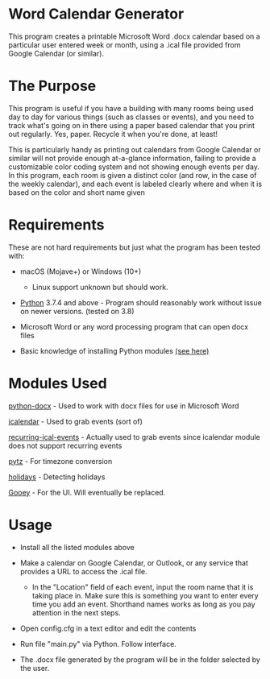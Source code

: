 # Word Calendar Generator
This program creates a printable Microsoft Word .docx calendar based on a particular user entered week or month, using a .ical file provided from Google Calendar (or similar).

# The Purpose

This program is useful if you have a building with many rooms being used day to day for various things (such as classes or events), and you need to track what's going on in there using a paper based calendar that you print out regularly. Yes, paper. Recycle it when you're done, at least!

This is particularly handy as printing out calendars from Google Calendar or similar will not provide enough at-a-glance information, failing to provide a customizable color coding system and not showing enough events per day. In this program, each room is given a distinct color (and row, in the case of the weekly calendar), and each event is labeled clearly where and when it is based on the color and short name given 

# Requirements

These are not hard requirements but just what the program has been tested with:

* macOS (Mojave+) or Windows (10+)

    * Linux support unknown but should work. 

* [Python](https://www.python.org/) 3.7.4 and above - Program should reasonably work without issue on newer versions. (tested on 3.8)

* Microsoft Word or any word processing program that can open docx files

* Basic knowledge of installing Python modules [(see here)](https://pip.pypa.io/en/stable/quickstart/)

# Modules Used

[python-docx](https://python-docx.readthedocs.io/en/latest/) - Used to work with docx files for use in Microsoft Word

[icalendar](https://pypi.org/project/icalendar/) - Used to grab events (sort of)

[recurring-ical-events](https://pypi.org/project/recurring-ical-events/) - Actually used to grab events since icalendar module does not support recurring events

[pytz](https://pypi.org/project/pytz/2005k/) - For timezone conversion

[holidays](https://pypi.org/project/holidays/) - Detecting holidays

[Gooey](https://pypi.org/project/Gooey/) - For the UI. Will eventually be replaced.

# Usage

* Install all the listed modules above

* Make a calendar on Google Calendar, or Outlook, or any service that provides a URL to access the .ical file.
    * In the "Location" field of each event, input the room name that it is taking place in. Make sure this is something you want to enter every time you add an event. Shorthand names works as long as you pay attention in the next steps.

* Open config.cfg in a text editor and edit the contents

* Run file "main.py" via Python. Follow interface.

* The .docx file generated by the program will be in the folder selected by the user.




